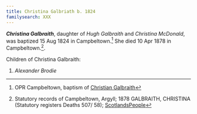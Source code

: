 ```yaml
---
title: Christina Galbriath b. 1824
familysearch: XXX
---
```

***Christina Galbraith***, daughter of *Hugh Galbraith* and *Christina McDonald*, was baptized 15 Aug 1824 in Campbeltown.[^birth]
She died 10 Apr 1878 in Campbeltown.[^death].

Children of Christina Galbraith:

1. *Alexander Brodie*


[^birth]: OPR Campbeltown, baptism of [Christian Galbraith](/sources/opr-campbeltown-births.md#1824-08-15-christian-galbreath)

[^death]: Statutory records of Campbeltown, Argyll; 1878 GALBRAITH, CHRISTINA (Statutory registers Deaths 507/ 58); [ScotlandsPeople](https://www.scotlandspeople.gov.uk/view-image/nrs_stat_deaths/2158386)

[^census1861]: Coming soon.

